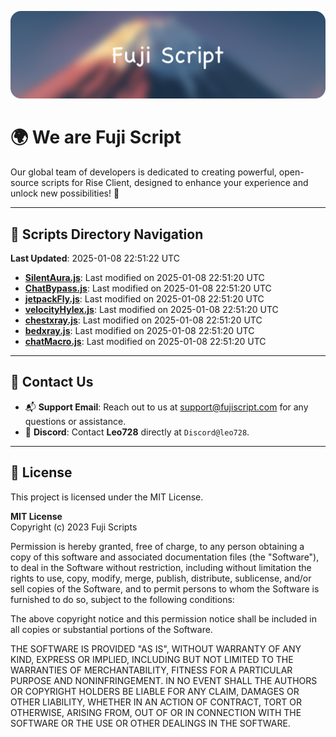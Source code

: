 ![Banner](.github/b.webp)

# 🌍 **We are Fuji Script**

Our global team of developers is dedicated to creating powerful, open-source scripts for Rise Client, designed to enhance your experience and unlock new possibilities! 🌟

---
<!-- SCRIPTS_NAVIGATION_START -->
## 📂 **Scripts Directory Navigation**

**Last Updated**: 2025-01-08 22:51:22 UTC

- **[SilentAura.js](scripts/SilentAura.js)**: Last modified on 2025-01-08 22:51:20 UTC
- **[ChatBypass.js](scripts/ChatBypass.js)**: Last modified on 2025-01-08 22:51:20 UTC
- **[jetpackFly.js](scripts/jetpackFly.js)**: Last modified on 2025-01-08 22:51:20 UTC
- **[velocityHylex.js](scripts/velocityHylex.js)**: Last modified on 2025-01-08 22:51:20 UTC
- **[chestxray.js](scripts/chestxray.js)**: Last modified on 2025-01-08 22:51:20 UTC
- **[bedxray.js](scripts/bedxray.js)**: Last modified on 2025-01-08 22:51:20 UTC
- **[chatMacro.js](scripts/chatMacro.js)**: Last modified on 2025-01-08 22:51:20 UTC

<!-- SCRIPTS_NAVIGATION_END -->

---

## 💬 **Contact Us**  
- 📬 **Support Email**: Reach out to us at [support@fujiscript.com](mailto:support@fujiscript.com) for any questions or assistance.  
- 💬 **Discord**: Contact **Leo728** directly at `Discord@leo728`.

---

## 📜 **License**

This project is licensed under the MIT License.  

**MIT License**  
Copyright (c) 2023 Fuji Scripts  

Permission is hereby granted, free of charge, to any person obtaining a copy of this software and associated documentation files (the "Software"), to deal in the Software without restriction, including without limitation the rights to use, copy, modify, merge, publish, distribute, sublicense, and/or sell copies of the Software, and to permit persons to whom the Software is furnished to do so, subject to the following conditions:  

The above copyright notice and this permission notice shall be included in all copies or substantial portions of the Software.  

THE SOFTWARE IS PROVIDED "AS IS", WITHOUT WARRANTY OF ANY KIND, EXPRESS OR IMPLIED, INCLUDING BUT NOT LIMITED TO THE WARRANTIES OF MERCHANTABILITY, FITNESS FOR A PARTICULAR PURPOSE AND NONINFRINGEMENT. IN NO EVENT SHALL THE AUTHORS OR COPYRIGHT HOLDERS BE LIABLE FOR ANY CLAIM, DAMAGES OR OTHER LIABILITY, WHETHER IN AN ACTION OF CONTRACT, TORT OR OTHERWISE, ARISING FROM, OUT OF OR IN CONNECTION WITH THE SOFTWARE OR THE USE OR OTHER DEALINGS IN THE SOFTWARE.  
